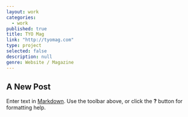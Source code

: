```yaml
---
layout: work
categories: 
  - work
published: true
title: TYO Mag
link: "http://tyomag.com"
type: project
selected: false
description: null
genre: Website / Magazine
---
```


## A New Post

Enter text in [Markdown](http://daringfireball.net/projects/markdown/). Use the toolbar above, or click the **?** button for formatting help.